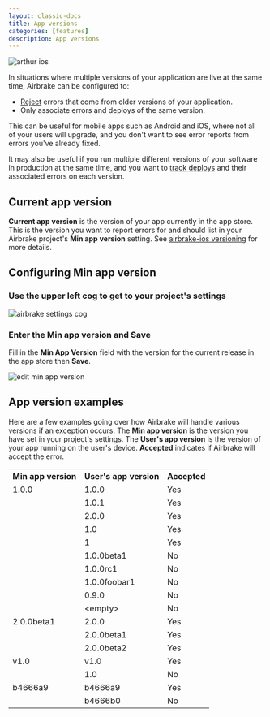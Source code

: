 ```yaml
---
layout: classic-docs
title: App versions
categories: [features]
description: App versions
---
```


![arthur ios](/docs/assets/img/docs/arthur_ios.jpeg)

In situations where multiple versions of your application are live at the same
time, Airbrake can be configured to:

- [Reject](/docs/airbrake-faq/rejected-errors/) errors that come from older
  versions of your application.
- Only associate errors and deploys of the same version.

This can be useful for mobile apps such as Android and iOS, where not all of
your users will upgrade, and you don't want to see error reports from errors
you've already fixed.

It may also be useful if you run multiple different versions of your software
in production at the same time, and you want to [track
deploys](/docs/features/deploy-tracking/) and their associated errors on each
version.

## Current app version
**Current app version** is the version of your app currently in the app store.
This is the version you want to report errors for and should list in your
Airbrake project's **Min app version** setting. See [airbrake-ios
versioning](https://github.com/airbrake/airbrake-ios#versioning) for more
details.

## Configuring **Min app version**

### Use the **upper left cog** to get to your project's settings

![airbrake settings cog](/docs/assets/img/docs/airbrake/settings_cog.png)

### Enter the **Min app version** and **Save**
Fill in the **Min App Version** field with the version for the current
release in the app store then **Save**.

![edit min app version](/docs/assets/img/docs/edit_min_app_version.png)

## **App version** examples

Here are a few examples going over how Airbrake will handle various versions if
an exception occurs.
The **Min app version** is the version you have set in your project's settings.
The **User's app version** is the version of your app running on the user's device.
**Accepted** indicates if Airbrake will accept the error.

<table>
  <tbody>
    <tr>
      <th>Min app version</th>
      <th>User's app version</th>
      <th>Accepted</th>
    </tr>
    <tr>
      <td>1.0.0</td>
      <td>1.0.0</td>
      <td>Yes</td>
    </tr>
    <tr>
      <td></td>
      <td>1.0.1</td>
      <td>Yes</td>
    </tr>
    <tr>
      <td></td>
      <td>2.0.0</td>
      <td>Yes</td>
    </tr>
    <tr>
      <td></td>
      <td>1.0</td>
      <td>Yes</td>
    </tr>
    <tr>
      <td></td>
      <td>1</td>
      <td>Yes</td>
    </tr>
    <tr>
      <td></td>
      <td>1.0.0beta1</td>
      <td>No</td>
    </tr>
    <tr>
      <td></td>
      <td>1.0.0rc1</td>
      <td>No</td>
    </tr>
    <tr>
      <td></td>
      <td>1.0.0foobar1</td>
      <td>No</td>
    </tr>
    <tr>
      <td></td>
      <td>0.9.0</td>
      <td>No</td>
    </tr>
    <tr>
      <td></td>
      <td>&lt;empty&gt;</td>
      <td>No</td>
    </tr>
    <tr>
      <td>2.0.0beta1</td>
      <td>2.0.0</td>
      <td>Yes</td>
    </tr>
    <tr>
      <td></td>
      <td>2.0.0beta1</td>
      <td>Yes</td>
    </tr>
    <tr>
      <td></td>
      <td>2.0.0beta2</td>
      <td>Yes</td>
    </tr>
    <tr>
      <td>v1.0</td>
      <td>v1.0</td>
      <td>Yes</td>
    </tr>
    <tr>
      <td></td>
      <td>1.0</td>
      <td>No</td>
    </tr>
    <tr>
      <td>b4666a9</td>
      <td>b4666a9</td>
      <td>Yes</td>
    </tr>
    <tr>
      <td></td>
      <td>b4666b0</td>
      <td>No</td>
    </tr>
  </tbody>
</table>
